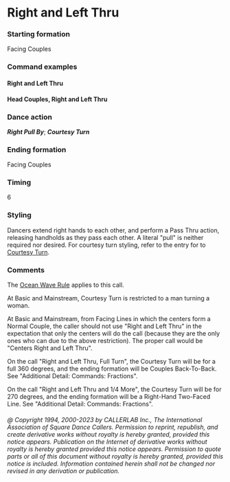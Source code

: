 
# Right and Left Thru

### Starting formation

Facing Couples

### Command examples

#### Right and Left Thru
#### Head Couples, Right and Left Thru

### Dance action

***Right Pull By***; ***Courtesy Turn***

### Ending formation

Facing Couples

### Timing

6

### Styling

Dancers extend right hands to each other,
and perform a Pass Thru action, releasing handholds
as they pass each other.
A literal "pull" is neither required nor desired.
For courtesy turn styling, refer to the entry for
to [Courtesy Turn](courtesy_turn.md).

### Comments

The [Ocean Wave Rule](../b2/ocean_wave_rule.md) applies to this call.

At Basic and Mainstream,
Courtesy Turn is restricted to a man turning a woman.

At Basic and Mainstream, from Facing Lines
in which the centers form a Normal Couple, the caller
should not use "Right and Left Thru"
in the expectation that only the centers will do the call (because
they are the only ones who can due to the above restriction).
The proper call would be "Centers Right and Left Thru".

On the call "Right and Left Thru, Full Turn",
the Courtesy Turn will be for a full 360 degrees, and the
ending formation will be Couples Back-To-Back.
See "Additional Detail: Commands: Fractions".

On the call "Right and Left Thru and 1/4 More",
the Courtesy Turn will be for 270 degrees, and the
ending formation will be a Right-Hand Two-Faced Line.
See "Additional Detail: Commands: Fractions".

###### @ Copyright 1994, 2000-2023 by CALLERLAB Inc., The International Association of Square Dance Callers. Permission to reprint, republish, and create derivative works without royalty is hereby granted, provided this notice appears. Publication on the Internet of derivative works without royalty is hereby granted provided this notice appears. Permission to quote parts or all of this document without royalty is hereby granted, provided this notice is included. Information contained herein shall not be changed nor revised in any derivation or publication.
